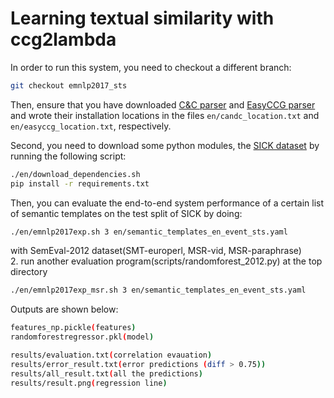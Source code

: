 # Learning textual similarity with ccg2lambda

In order to run this system, you need to checkout a different branch:

```bash
git checkout emnlp2017_sts
```

Then, ensure that you have downloaded [C&C parser](http://www.cl.cam.ac.uk/~sc609/candc-1.00.html)
and [EasyCCG parser](https://github.com/mikelewis0/easyccg) and wrote their installation locations
in the files `en/candc_location.txt` and `en/easyccg_location.txt`, respectively.

Second, you need to download some python modules,
the [SICK dataset](http://alt.qcri.org/semeval2014/task1/index.php?id=data-and-tools)
by running the following script:

```bash
./en/download_dependencies.sh
pip install -r requirements.txt
```

Then, you can evaluate the end-to-end system performance of a certain list of semantic templates on
the test split of SICK by doing:

```bash
./en/emnlp2017exp.sh 3 en/semantic_templates_en_event_sts.yaml
```

with SemEval-2012 dataset(SMT-europerl, MSR-vid, MSR-paraphrase)  
2. run another evaluation program(scripts/randomforest_2012.py) at the top directory
```bash
./en/emnlp2017exp_msr.sh 3 en/semantic_templates_en_event_sts.yaml
```

Outputs are shown below:
```bash
features_np.pickle(features)
randomforestregressor.pkl(model)

results/evaluation.txt(correlation evauation)
results/error_result.txt(error predictions (diff > 0.75))
results/all_result.txt(all the predictions)
results/result.png(regression line)
```
